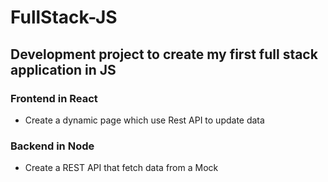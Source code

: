 # FullStack-JS

## Development project to create my first full stack application in JS

### Frontend in React
* Create a dynamic page which use Rest API to update data

### Backend in Node
* Create a REST API that fetch data from a Mock
